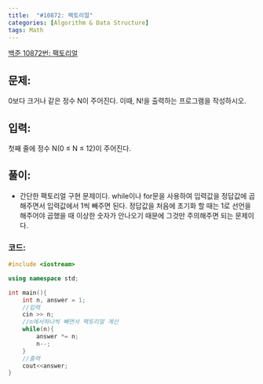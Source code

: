 ```yaml
---
title:  "#10872: 팩토리얼"
categories: [Algorithm & Data Structure]
tags: Math
---
```


[백준 10872번: 팩토리얼](https://www.acmicpc.net/problem/10872)

## 문제:

0보다 크거나 같은 정수 N이 주어진다. 이때, N!을 출력하는 프로그램을 작성하시오.

## 입력:

첫째 줄에 정수 N(0 ≤ N ≤ 12)이 주어진다.

## 풀이:

- 간단한 팩토리얼 구현 문제이다. while이나 for문을 사용하여 입력값을 정답값에 곱해주면서 입력값에서 1씩 빼주면 된다. 정답값을 처음에 초기화 할 때는 1로 선언을 해주어야 곱했을 때 이상한 숫자가 안나오기 때문에 그것만 주의해주면 되는 문제이다.

### 코드:

```cpp
#include <iostream>

using namespace std;

int main(){
	int n, answer = 1;
	//입력
	cin >> n;
	//n에서하나씩 빼면서 팩토리얼 계산 
	while(n){ 
		answer *= n;
		n--;
	}
	//출력 
	cout<<answer;
}
```